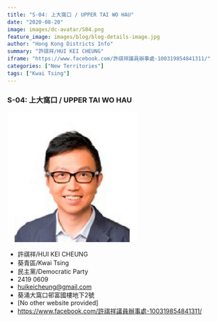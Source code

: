 ```yaml
---
title: "S-04: 上大窩口 / UPPER TAI WO HAU"
date: "2020-08-20"
image: images/dc-avatar/S04.png
feature_image: images/blog/blog-details-image.jpg
author: "Hong Kong Districts Info"
summary: "許祺祥/HUI KEI CHEUNG"
iframe: "https://www.facebook.com/許祺祥議員辦事處-100319854841311/"
categories: ["New Territories"]
tags: ["Kwai Tsing"]
---
```


### S-04: 上大窩口 / UPPER TAI WO HAU  
![](/images/dc-avatar/S04.png)  

 - 許祺祥/HUI KEI CHEUNG  
 - 葵青區/Kwai Tsing  
 - 民主黨/Democratic Party  
 - 2419 0609  
 - huikeicheung@gmail.com  
 - 葵涌大窩口邨富國樓地下2號  
 - [No other website provided]  
 - https://www.facebook.com/許祺祥議員辦事處-100319854841311/
